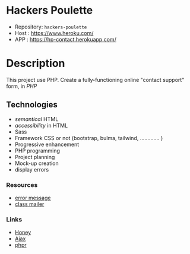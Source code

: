 # Hackers Poulette

- Repository: `hackers-poulette`
- Host : https://www.heroku.com/  
- APP  : https://hp-contact.herokuapp.com/

# Description
  This project use PHP.
  Create a fully-functioning online "contact support" form, in *PHP*

## Technologies

- *semantical* HTML
- *accessibility* in HTML
- Sass
- Framework CSS or not (bootstrap, bulma, tailwind, ............. )
- Progressive enhancement
- PHP programming
- Project planning
- Mock-up creation
- display errors


### Resources

- [error message](http://uxmas.com/2012/the-4-hs-of-writing-error-messages)
- [class mailer](https://github.com/PHPMailer/PHPMailer)

### Links

- [Honey](https://www.thryv.com/blog/honeypot-technique/)
- [Ajax](https://www.javatpoint.com/ajax-tutorial)
- [phpr](http://php.net/manual/en/function.print-r.php)
